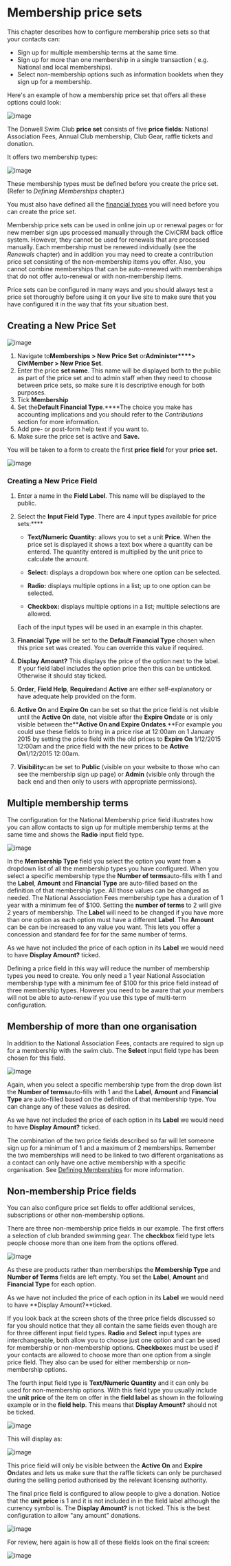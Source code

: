 # Membership price sets

This chapter describes how to configure membership price sets so that
your contacts can:

-   Sign up for multiple membership terms at the same time. 
-   Sign up for more than one membership in a single transaction ( e.g.
    National and local memberships).
-   Select non-membership options such as information booklets when they
    sign up for a membership.

Here's an example of how a membership price set that offers all these
options could look: 

![image](/img/4.5_membership_price_sets_complete_price_set.png) 
 

The Donwell Swim Club **price set** consists of five **price fields**:
National Association Fees, Annual Club membership, Club Gear, raffle
tickets and donation. 
 
It offers two membership types:

![image](/img/4.5_membership_price_sets_types_1.png) 
 

These membership types must be defined before you create the price set.
(Refer to *Defining Memberships* chapter.) 

You must also have defined all the [financial types](/contributions/key-concepts-and-configurations.md#financial-types) you will need before
you can create the price set.

Membership price sets can be used in online join up or renewal pages or
for new member sign ups processed manually through the CiviCRM back
office system. However, they cannot be used for renewals that are
processed manually. Each membership must be renewed individually (see
the *Renewals* chapter) and in addition you may need to create a
contribution price set consisting of the non-membership items you offer.
Also, you cannot combine memberships that can be auto-renewed with
memberships that do not offer auto-renewal or with non-membership items.


Price sets can be configured in many ways and you should always test a
price set thoroughly before using it on your live site to make sure that
you have configured it in the way that fits your situation best.

## Creating a New Price Set

![image](/img/4.5_membership_price_sets_new_new_price_set_1.png) 


1.  Navigate to**Memberships > New Price Set** or**Administer****>
    CiviMember > New Price Set**.
2.  Enter the price **set name**. This name will be displayed both to
    the public as part of the price set and to admin staff when they
    need to choose between price sets, so make sure it is descriptive
    enough for both purposes.
3.  Tick **Membership**
4.  Set the**Default Financial Type**.****The choice you make has
    accounting implications and you should refer to the *Contributions*
    section for more information.
5.  Add pre- or post-form help text if you want to.
6.  Make sure the price set is active and **Save.** 

You will be taken to a form to create the first **price field** for your
**price set.**

![image](/img/4.5_membership_price_sets_new_new_price_field_1.png) 

### Creating a New Price Field

1.  Enter a name in the **Field Label**. This name will be displayed to
    the public.

2.  Select the **Input Field Type**. There are 4 input types available
    for price sets:****

    -   **Text/Numeric Quantity:** allows you to set a unit **Price**.
        When the price set is displayed it shows a text box where a
        quantity can be entered. The quantity entered is multiplied by
        the unit price to calculate the amount.

    -   **Select:** displays a dropdown box where one option can be
        selected.

    -   **Radio:** displays multiple options in a list; up to one option
        can be selected.

    -   **Checkbox:** displays multiple options in a list; multiple
        selections are allowed.

    Each of the input types will be used in an example in this chapter. 

3.  **Financial Type** will be set to the **Default Financial Type**
    chosen when this price set was created. You can override this value
    if required.

4.  **Display Amount?** This displays the price of the option next to
    the label. If your field label includes the option price then this
    can be unticked. Otherwise it should stay ticked.

5.  **Order**, **Field Help**, **Required**and **Active** are either
    self-explanatory or have adequate help provided on the form.

6.  **Active On** and **Expire On** can be set so that the price field
    is not visible until the **Active On** date, not visible after the
    **Expire On**date or is only visible between the******Active On**
    and **Expire On**dates**.**For example you could use these fields to
    bring in a price rise at 12:00am on 1 January 2015 by setting the
    price field with the old prices to **Expire On** 1/12/2015 12:00am
    and the price field with the new prices to be **Active On**1/12/2015
    12:00am.

7.  **Visibility**can be set to **Public** (visible on your website to
    those who can see the membership sign up page) or **Admin** (visible
    only through the back end and then only to users with appropriate
    permissions). 

## Multiple membership terms

The configuration for the National Membership price field illustrates
how you can allow contacts to sign up for multiple membership terms at
the same time and shows the **Radio** input field type. 

![image](/img/4.5_membership_price_sets_multi-term_1.png) 

In the **Membership Type** field you select the option you want from
a dropdown list of all the membership types you have configured. When
you select a specific membership type the **Number of terms**auto-fills
with 1 and the **Label**, **Amount** and **Financial Type** are
auto-filled based on the definition of that membership type. All those
values can be changed as needed. The National Association Fees
membership type has a duration of 1 year with a minimum fee of $100.
Setting the **number of terms** to 2 will give 2 years of membership.
The **Label** will need to be changed if you have more than one option
as each option must have a different **Label**. The **Amount** can be
can be increased to any value you want. This lets you offer a concession
and standard fee for for the same number of terms. 

As we have not included the price of each option in its **Label** we
would need to have **Display Amount?** ticked.

Defining a price field in this way will reduce the number of membership
types you need to create. You only need a 1 year National Association
membership type with a minimum fee of $100 for this price field instead
of three membership types. However you need to be aware that your
members will not be able to auto-renew if you use this type of
multi-term configuration. 

## Membership of more than one organisation

In addition to the National Association Fees, contacts are required to
sign up for a membership with the swim club. The **Select** input field
type has been chosen for this field. 

![image](/img/4.5_membership_price_sets_second_organisation_1.png) 


Again, when you select a specific membership type from the drop down
list the **Number of terms**auto-fills with 1 and the **Label**,
**Amount** and **Financial Type** are auto-filled based on the
definition of that membership type. You can change any of these values
as desired.

As we have not included the price of each option in its **Label** we
would need to have **Display Amount?** ticked. 

The combination of the two price fields described so far will let
someone sign up for a minimum of 1 and a maximum of 2 memberships.
Remember the two memberships will need to be linked to two different
organisations as a contact can only have one active membership with a
specific organisation. See [Defining Memberships](/membership/defining-memberships.md) for more information.

## Non-membership Price fields 

You can also configure price set fields to offer additional services,
subscriptions or other non-membership options. 
 
 There are three non-membership price fields in our example. The first
offers a selection of club branded swimming gear. The **checkbox** field
type lets people choose more than one item from the options offered.

![image](/img/Membership_Pricesets_non-member_field_1.png) 

As these are products rather than memberships the **Membership Type**
and **Number of Terms** fields are left empty. You set the **Label**,
**Amount** and **Financial Type** for each option. 

As we have not included the price of each option in its **Label** we
would need to have **Display Amount?**ticked. 

If you look back at the screen shots of the three price fields discussed
so far you should notice that they all contain the same fields even
though are for three different input field types. **Radio** and
**Select** input types are interchangeable, both allow you to choose
just one option and can be used for membership or non-membership
options. **Checkbox**es must be used if your contacts are allowed to
choose more than one option from a single price field. They also can be
used for either membership or non-membership options.

The fourth input field type is **Text/Numeric Quantity** and it can only
be used for non-membership options. With this field type you usually
include the **unit price** of the item on offer in the **field label**
as shown in the following example or in the **field help**. This means
that **Display Amount?** should not be ticked.

![image](/img/4.5_membership_price_sets_raffle_dates_fields_used.png)

This will display as:

![image](/img/membership_price_set_raffle_preview_1.png)

This price field will only be visible between the **Active On** and
**Expire On**dates and lets us make sure that the raffle tickets can
only be purchased during the selling period authorised by the relevant
licensing authority.

The final price field is configured to allow people to give a donation.
Notice that the **unit price** is 1 and it is not included in in the
field label although the currency symbol is. The **Display Amount?** is
not ticked. This is the best configuration to allow "any amount"
donations. 

![image](/img/4.5_membership_price_sets_donation.png)

For review, here again is how all of these fields look on the final
screen:

![image](/img/Membership_priceset_final.png) 
